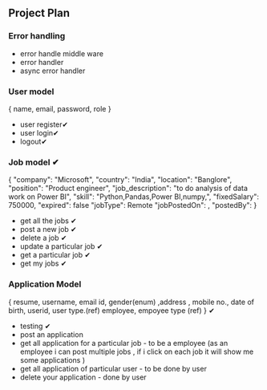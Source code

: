 ## Project Plan
### Error handling
- error handle middle ware
- error handler
- async error handler

### User model
{ name, email, password, role }
- user register✔
- user login✔
- logout✔

### Job model ✔

{
    "company": "Microsoft",
    "country": "India",
    "location": "Banglore",
    "position": "Product engineer",
    "job_description": "to do analysis of data work on Power BI",
    "skill": "Python,Pandas,Power BI,numpy,",
    "fixedSalary": 750000,
    "expired": false
    "jobType": Remote
    "jobPostedOn": ,
    "postedBy":
} 

- get all the jobs ✔
- post a new job ✔
- delete a job ✔
- update a particular job ✔
- get a particular job ✔
- get my jobs ✔

### Application Model
{
  resume,
  username, email id, gender(enum) ,address , mobile no., date of birth,
  userid, user type.(ref)
  employee, empoyee type (ref)
} ✔

- testing ✔
- post an application
- get all application for a particular job - to be a employee 
(as an employee i can post multiple jobs , if i click on each job it will show me some applications )
- get all application of particular user - to be done by user
- delete your application - done by user

